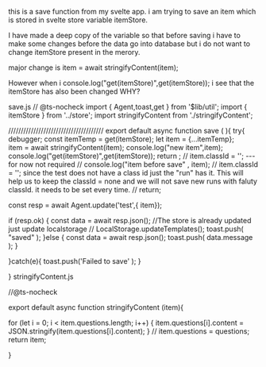 this is a save function from my svelte app. i am trying to save an item which is stored in svelte store variable itemStore.

I have made a deep copy of the variable so that before saving i have to make some changes before the data go into database but i do not want to change itemStore present in the merory.

major change is 
item  = await stringifyContent(item);

However when i console.log("get(itemStore)",get(itemStore));
i see that the itemStore has also been changed WHY?

save.js
// @ts-nocheck
import { Agent,toast,get  } from '$lib/util';
import { itemStore } from '../store';
import stringifyContent from './stringifyContent';


//////////////////////////////////////
export default async function save  ( ){
try{
debugger;
const  itemTemp = get(itemStore);
let item = {...itemTemp};    
item  = await stringifyContent(item);
console.log("new item",item);
console.log("get(itemStore)",get(itemStore));
return ;
// item.classId = ''; ---for now not required
// console.log("item before save" , item);
// item.classId = ''; since the test does not have a class id just the "run" has it. This will help us to keep the classId  = none and we will not save new runs with faluty classId. it needs to be set every time.
// return;  

 const resp = await Agent.update('test',{ item});

  if (resp.ok) {
      const data = await resp.json();
      //The store is already updated just update localstorage
    //   LocalStorage.updateTemplates();
      toast.push( "saved" );
  }else {
      const data = await resp.json();
      toast.push( data.message );
  }

}catch(e){
toast.push('Failed to save' );
}


}
stringifyContent.js

//@ts-nocheck


export default async function stringifyContent (item){
 
 for (let i = 0; i < item.questions.length; i++) {
    item.questions[i].content = JSON.stringify(item.questions[i].content);
  }
//  item.questions = questions;
 return item;

}